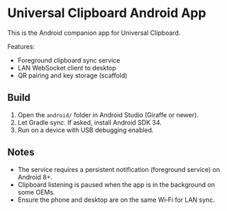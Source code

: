 # Universal Clipboard Android App

This is the Android companion app for Universal Clipboard.

Features:
- Foreground clipboard sync service
- LAN WebSocket client to desktop
- QR pairing and key storage (scaffold)

## Build
1. Open the `android/` folder in Android Studio (Giraffe or newer).
2. Let Gradle sync. If asked, install Android SDK 34.
3. Run on a device with USB debugging enabled.

## Notes
- The service requires a persistent notification (foreground service) on Android 8+.
- Clipboard listening is paused when the app is in the background on some OEMs.
- Ensure the phone and desktop are on the same Wi‑Fi for LAN sync.

